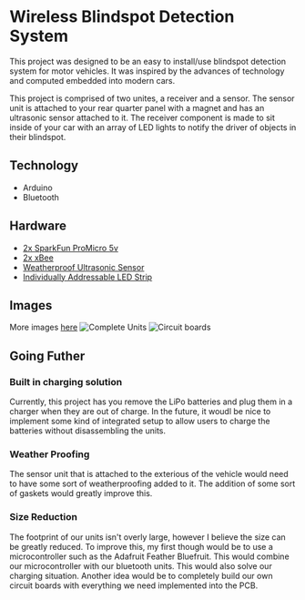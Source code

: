 # Wireless Blindspot Detection System

This project was designed to be an easy to install/use blindspot detection system for motor vehicles. It was inspired by the advances of technology and computed embedded into modern cars. 

This project is comprised of two unites, a receiver and a sensor. The sensor unit is attached to your rear quarter panel with a magnet and has an ultrasonic sensor attached to it. The receiver component is made to sit inside of your car with an array of LED lights to notify the driver of objects in their blindspot. 

## Technology
- Arduino
- Bluetooth

## Hardware
- [2x SparkFun ProMicro 5v](https://www.sparkfun.com/products/12640)
- [2x xBee](https://www.sparkfun.com/products/8665)
- [Weatherproof Ultrasonic Sensor](https://www.amazon.com/Waterproof-Ultrasonic-Distance-Measuring-Transducer/dp/B01J5KZU8M)
- [Individually Addressable LED Strip](https://www.amazon.com/ALITOVE-WS2812B-Individually-Addressable-Waterproof/dp/B00ZHB9M6A)

## Images
More images [here](https://chuong.io/projects/blindspot.html)
![Complete Units](https://chuong.io/img/blindspot-finish1.jpg)
![Circuit boards](https://chuong.io/img/blindspot-pcb.jpg)

## Going Futher
### Built in charging solution
Currently, this project has you remove the LiPo batteries and plug them in a charger when they are out of charge. In the future, it woudl be nice to implement some kind of integrated setup to allow users to charge the batteries without disassembling the units. 
### Weather Proofing
The sensor unit that is attached to the exterious of the vehicle would need to have some sort of weatherproofing added to it. The addition of some sort of gaskets would greatly improve this. 
### Size Reduction
The footprint of our units isn't overly large, however I believe the size can be greatly reduced. To improve this, my first though would be to use a microcontroller such as the Adafruit Feather Bluefruit. This would combine our microcontroller with our bluetooth units. This would also solve our charging situation. Another idea would be to completely build our own circuit boards with everything we need implemented into the PCB. 

